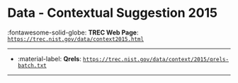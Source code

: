 # Data - Contextual Suggestion 2015 

:fontawesome-solid-globe: **TREC Web Page**: [`https://trec.nist.gov/data/context2015.html`](https://trec.nist.gov/data/context2015.html)

---

- :material-label: **Qrels**: [`https://trec.nist.gov/data/context/2015/qrels-batch.txt`](https://trec.nist.gov/data/context/2015/qrels-batch.txt)


---

